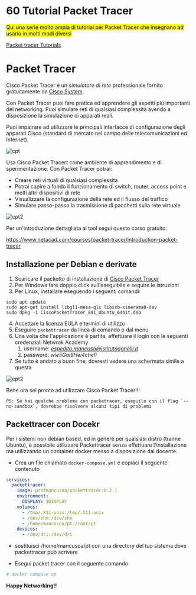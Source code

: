 # 60 Tutorial Packet Tracer

<mark>Qui una serie molto ampia di tutorial per Packet Tracer che insegnano ad usarlo in molti modi diversi</mark>

[Packet tracer Tutorials](https://tutorials.ptnetacad.net/)

# Packet Tracer

Cisco Packet Tracer è un _simulatore di rete_ professionale fornito gratuitamente da [Cisco System](https://www.cisco.com/).

Con Packet Tracer puoi fare pratica ed apprendere gli aspetti più importanti del networking. Puoi simulare reti di qualsiasi complessità avendo a disposizione la simulazione di apparati reali.

Puoi impatrare ad utilizzare le principali interfacce di configurazione degli apparati Cisco (standard di mercato nel campo delle telecomunicazioni ed Internet).

![cpt](media/packett_00.jpg)

Usa Cisco Packet Tracert come ambiente di apprendimento e di sperimentazione.
Con Packet Tracer potrai:

- Creare reti virtuali di qualsiasi complessita
- Potrai capire a fondo il funzionamento di switch, router, access point e molti altri dispositivi di rete
- Visualizzare la configurazione della rete ed il flusso del traffico
- Simulare passo-passo la trasmissione di pacchetti sulla rete virtuale

![cpt2](media/packett_01.png)

Per un'introduzione dettagliata al tool segui questo corso gratuito:

https://www.netacad.com/courses/packet-tracer/introduction-packet-tracer

## Installazione per Debian e derivate

1. Scaricare il packetto di installazione di [Cisco Packet Tracer](https://drive.google.com/drive/folders/1k2Dq2BdDphjFnVIV9zXAMGWAjLtN3v0i?usp=sharing)
2. Per Windows fare doppio click sull'eseguibile e seguire le istruzioni
3. Per Linux, installare eseguendo i seguenti comandi:

```
sudo apt update
sudo apt-get install libgl1-mesa-glx libxcb-xinerama0-dev
sudo dpkg -i CiscoPacketTracer_801_Ubuntu_64bit.deb
```

4. Accettare la licenza EULA e termini di utilizzo
5. Eseguire `packettracer` da linea di comando o dal menu
6. Una volta che l'applicazione è partita, effettuare il login con le seguenti credenziali Netwrok Academy
   1. username: *espedito.mancuso@istitutoagnelli.it*
   2. password: _wie5Gai9Hei4che!i_
7. Se tutto è andato a buon fine, dovresti vedere una schermata simile a questa

![cpt2](media/packett_02.png)

Bene ora sei pronto ad utilizzare Cisco Packet Tracer!!!

```
PS: Se hai qualche problema con packetracer, eseguilo con il flag `--no-sandbox`, dovrebbe risolvere alcuni tipi di problemi
```

## Packettracer con Docekr

Per i sistemi non debian based, ed in genere per qualsiasi distro (tranne Ubuntu), è possibile utilizzare Packettracer senza effettuare l'installazione ma utilizzando un container docker messo a disposizione dal docente.

- Crea un file chiamato `docker-compose.yml` e copiaci il seguente contenuto

```yml
services:
  packettracer:
    image: profmancusoa/packettracer:8.2.1
    environment:
      DISPLAY: $DISPLAY
    volumes:
      - /tmp/.X11-unix:/tmp/.X11-unix
      - /dev/shm:/dev/shm
      - /home/mancusoa/pt:/root/pt
    devices:
      - /dev/dri:/dev/dri
```

- sostituisci /home/mancusoa/pt con una directory del tuo sistema dove packettracer può scrivere

- Esegui packet tracer con il seguente comando

```bash
# docker compose up
```

**Happy Networking!!**
